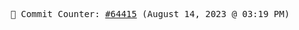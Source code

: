 <p align="center">
    <samp>
        📮 Commit Counter: <a href="https://github.com/Javascript-void0/Javascript-void0/commits/main">#64415</a> (August 14, 2023 @ 03:19 PM)
    </samp>
</p>